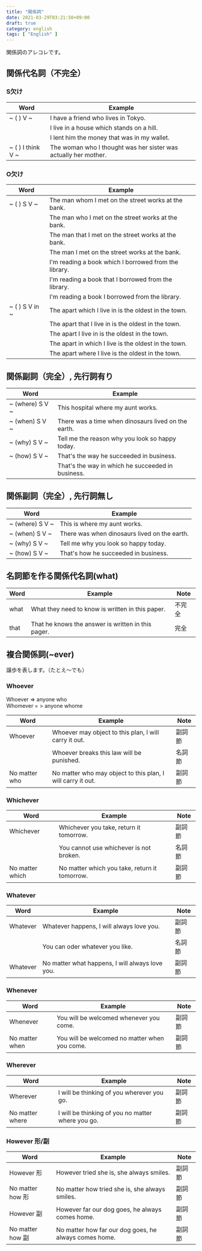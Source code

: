 ```yaml
---
title: "関係詞"
date: 2021-03-29T03:21:50+09:00
draft: true
category: english
tags: [ "English" ]
---
```


関係詞のアレコレです。  

<!--more-->
## 関係代名詞（不完全）

### S欠け
| Word              | Example                                                         |
| ----------------- | --------------------------------------------------------------- |
| ~ ( ) V ~         | I have a friend who lives in Tokyo.                             |
|                   | I live in a house which stands on a hill.                       |
|                   | I lent him the money that was in my wallet.                     |
| ~ ( ) I think V ~ | The woman who I thought was her sister was actually her mother. |

### O欠け
| Word           | Example                                               |
| -------------- | ----------------------------------------------------- |
| ~ ( ) S V ~    | The man whom I met on the street works at the bank.   |
|                | The man who I met on the street works at the bank.    |
|                | The man that I met on the street works at the bank.   |
|                | The man I met on the street works at the bank.        |
|                | I'm reading a book which I borrowed from the library. |
|                | I'm reading a book that I borrowed from the library.  |
|                | I'm reading a book I borrowed from the library.       |
| ~ ( ) S V in ~ | The apart which I live in is the oldest in the town.  |
|                | The apart that I live in is the oldest in the town.   |
|                | The apart I live in is the oldest in the town.        |
|                | The apart in which I live is the oldest in the town.  |
|                | The apart where I live is the oldest in the town.     |

## 関係副詞（完全）, 先行詞有り
| Word            | Example                                             |
| --------------- | --------------------------------------------------- |
| ~ (where) S V ~ | This hospital where my aunt works.                  |
| ~ (when) S V ~  | There was a time when dinosaurs lived on the earth. |
| ~ (why) S V ~   | Tell me the reason why you look so happy today.     |
| ~ (how) S V ~   | That's the way he succeeded in business.            |
|                 | That's the way in which he succeeded in business.   |

## 関係副詞（完全）, 先行詞無し
| Word            | Example                                      |
| --------------- | -------------------------------------------- |
| ~ (where) S V ~ | This is where my aunt works.                 |
| ~ (when) S V ~  | There was when dinosaurs lived on the earth. |
| ~ (why) S V ~   | Tell me why you look so happy today.         |
| ~ (how) S V ~   | That's how he succeeded in business.         |

## 名詞節を作る関係代名詞(what)
| Word | Example                                            | Note |
| ---- | -------------------------------------------------- | ---- |
| what | What they need to know is written in this paper.   | 不完全  |
| that | That he knows the answer is written in this pager. | 完全   |

## 複合関係詞(~ever)
譲歩を表します。（たとえ〜でも）

### Whoever
Whoever => anyone who  
Whomever = > anyone whome  

| Word            | Example                                                     | Note |
| --------------- | ----------------------------------------------------------- | ---- |
| Whoever         | Whoever may object to this plan, I will carry it out.       | 副詞節  |
|                 | Whoever breaks this law will be punished.                   | 名詞節  |
| No matter who   | No matter who may object to this plan, I will carry it out. | 副詞節  |

### Whichever
| Word            | Example                                       | Note |
| --------------- | --------------------------------------------- | ---- |
| Whichever       | Whichever you take, return it tomorrow.       | 副詞節  |
|                 | You cannot use whichever is not broken.       | 名詞節  |
| No matter which | No matter which you take, return it tomorrow. | 副詞節  |

### Whatever
| Word            | Example                                                     | Note |
| --------------- | ----------------------------------------------------------- | ---- |
| Whatever        | Whatever happens, I will always love you.                   | 副詞節  |
|                 | You can oder whatever you like.                             | 名詞節  |
| Whatever        | No matter what happens, I will always love you.             | 副詞節  |

### Whenever
| Word           | Example                                       | Note |
| -------------- | --------------------------------------------- | ---- |
| Whenever       | You will be welcomed whenever you come.       | 副詞節  |
| No matter when | You will be welcomed no matter when you come. | 副詞節  |

### Wherever
| Word            | Example                                           | Note |
| --------------- | ------------------------------------------------- | ---- |
| Wherever        | I will be thinking of you wherever you go.        | 副詞節  |
| No matter where | I will be thinking of you no matter where you go. | 副詞節  |

### However 形/副
| Word            | Example                                               | Note |
| --------------- | ----------------------------------------------------- | ---- |
| However 形       | However tried she is, she always smiles.              | 副詞節  |
| No matter how 形 | No matter how tried she is, she always smiles.        | 副詞節  |
| However 副       | However far our dog goes, he always comes home.       | 副詞節  |
| No matter how 副 | No matter how far our dog goes, he always comes home. | 副詞節  |

